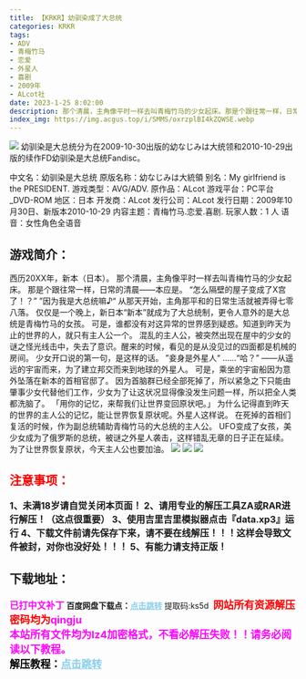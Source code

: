 ```yaml
---
title: 【KRKR】幼驯染成了大总统
categories: KRKR
tags:
- ADV
- 青梅竹马
- 恋爱
- 外星人
- 喜剧
- 2009年
- ALcot社
date: 2023-1-25 8:02:00
description: 那个清晨，主角像平时一样去叫青梅竹马的少女起床。那是个跟往常一样，日常的清晨——本应是。“怎么隔壁的屋子变成了X宫了！？””因为我是大总统嘛♪“从那天开始，主角那平和的日常生活就被弄得七零八落。
index_img: https://img.acgus.top/i/SMMS/oxrzplBI4kZQWSE.webp
---
```

![](https://img.acgus.top/i/SMMS/oxrzplBI4kZQWSE.webp)
幼驯染是大总统分为在2009-10-30出版的幼なじみは大统领和2010-10-29出版的续作FD幼驯染是大总统Fandisc。

中文名：幼驯染是大总统
原版名称：幼なじみは大統領
别名：My girlfriend is the PRESIDENT.
游戏类型：AVG/ADV.
原作品：ALcot
游戏平台：PC平台_DVD-ROM
地区：日本
开发商：ALcot
发行公司：ALcot
发行日期：2009年10月30日、新版本2010-10-29
内容主题：青梅竹马.恋爱.喜剧.
玩家人数：1 人
语音：女性角色全语音

## 游戏简介：
西历20XX年，新本（日本）。
那个清晨，主角像平时一样去叫青梅竹马的少女起床。
那是个跟往常一样，日常的清晨——本应是。
“怎么隔壁的屋子变成了X宫了！？”
”因为我是大总统嘛♪“
从那天开始，主角那平和的日常生活就被弄得七零八落。
仅仅是一个晚上，新日本“新本”就成为了大总统制，更令人意外的是大总统是青梅竹马的女孩。
可是，谁都没有对这异常的世界感到疑惑。知道到昨天为止的世界的人，就只有主人公一个。
混乱的主人公，被突然出现在屋中的少女的谜之怪光线击中，失去了意识。醒来的时候，看见的是从没见过的四面都是机械的房间。
少女开口说的第一句，是这样的话。
”妾身是外星人“
……“哈？”
——从遥远的宇宙而来，为了建立邦交而来到地球的外星人。
可是，乘坐的宇宙船因为意外坠落在新本的首相官邸了。
因为首脑群已经全部死掉了，所以紧急之下只能由肇事少女代替他们工作，少女为了让这状况显得像没发生问题一样，所以把全人类都洗脑了。
「用你的记忆，来帮我们让世界变回原状吧。」
为什么记得直到昨天的世界的主人公的记忆，能让世界恢复原状呢。外星人这样说。
在死掉的首相们复活的时候，作为副总统辅助青梅竹马的大总统的主人公。
UFO变成了女孩，美少女成为了俄罗斯的总统，被谜之外星人袭击，这样错乱无章的日子正在延续。
为了让世界恢复原状，今天主人公也要加油。
![](https://img.acgus.top/i/SMMS/niDgyr2LGqKe4mX.webp)
![](https://img.acgus.top/i/SMMS/R2Aw9OjvnXD1pMW.webp)
![](https://img.acgus.top/i/SMMS/AHmvX6jtMizCyY.webp)





## <font color=#FF0000 >注意事项：</font>
<font size=3><b>1、未满18岁请自觉关闭本页面！
2、请用专业的解压工具ZA或RAR进行解压！（这点很重要）
3、使用吉里吉里模拟器点击『data.xp3』运行
4、下载文件前请先保存下来，请不要在线解压！！！这样会导致文件被封，对你也没好处！！！
5、有能力请支持正版！</b></font>

## 下载地址：
<font color=#FF00FF size=3><b>已打中文补丁</b></font>
<b>百度网盘下载点：</b><a href="https://pan.baidu.com/s/1zYNEA1ZwKV6-4NuFmzzGeg?pwd=ks5d" style="color: #87CEEB;"><b>点击跳转</b></a> 提取码:ks5d
<a style="padding: 0" href="https://post.qingju.org/AD/"><img style="max-width:100%" src="https://img.acgus.top/i/2024/07/478f689b8021d8d499ab43d21acf137a.gif" alt=""></a>
<b><font color=#FF0000 size=4>网站所有资源解压密码均为</b></font><b><font color=#FF00FF size=4>qingju</font><font color=#FF0000 ></font></b><br><b><font color=#FF00FF size=4>本站所有文件均为lz4加密格式，不看必解压失败！！请务必阅读以下教程。</b></font><br><b><font color=#000 size=4>解压教程：</b><a href="https://post.qingju.org/tutorial/000/" style="color: #87CEEB;"><b>点击跳转</b></a>